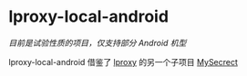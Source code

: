 # lproxy-local-android
*目前是试验性质的项目，仅支持部分 Android 机型*

lproxy-local-android 借鉴了 [lproxy](https://github.com/DD-L/lproxy) 的另一个子项目 [MySecrect](https://github.com/DD-L/MySecrect)

